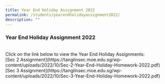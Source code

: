 ```yaml
---
title: Year End Holiday Assignment 2022
permalink: /students/yearendholidayassignment2022/
description: ""
---
```

### Year End Holiday Assignment 2022
<br>
Click on the link below to view the Year End Holiday Assignments:
<br>
[Sec 2 Assignment](https://tanglinsec.moe.edu.sg/wp-content/uploads/2022/10/Sec-2-Year-End-Holiday-Homework-2022.pdf)
<br>
[Sec 3 Assignment](https://tanglinsec.moe.edu.sg/wp-content/uploads/2022/10/Sec-3-Year-End-Holiday-Homework-2022.pdf)